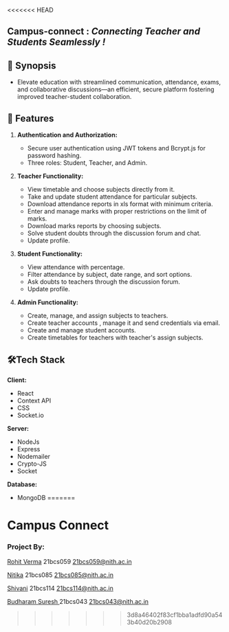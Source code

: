 <<<<<<< HEAD
## Campus-connect : _Connecting Teacher and Students Seamlessly !_

## 📑 Synopsis

- Elevate education with streamlined communication, attendance, exams, and collaborative discussions—an efficient, secure platform fostering improved teacher-student collaboration.

## 📜 Features

1. **Authentication and Authorization:**

   - Secure user authentication using JWT tokens and Bcrypt.js for password hashing.
   - Three roles: Student, Teacher, and Admin.

2. **Teacher Functionality:**

   - View timetable and choose subjects directly from it.
   - Take and update student attendance for particular subjects.
   - Download attendance reports in xls format with minimum criteria.
   - Enter and manage marks with proper restrictions on the limit of marks.
   - Download marks reports by choosing subjects.
   - Solve student doubts through the discussion forum and chat.
   - Update profile.

3. **Student Functionality:**

   - View attendance with percentage.
   - Filter attendance by subject, date range, and sort options.
   - Ask doubts to teachers through the discussion forum.
   - Update profile.

4. **Admin Functionality:**
   - Create, manage, and assign subjects to teachers.
   - Create teacher accounts , manage it and send credentials via email.
   - Create and manage student accounts.
   - Create timetables for teachers with teacher's assign subjects.

## 🛠️Tech Stack

**Client:**

- React
- Context API
- CSS
- Socket.io

**Server:**

- NodeJs
- Express
- Nodemailer
- Crypto-JS
- Socket

**Database:**

- MongoDB
=======
# Campus Connect

### Project By:
<a href="https://github.com/rajputrv">Rohit Verma</a> <label>21bcs059</label> <email>21bcs059@nith.ac.in </email>

<a href="https://github.com/Nitika085">Nitika</a> <label>21bcs085</label> <email>21bcs085@nith.ac.in </email>

<a href="https://github.com/shivani123-web"> Shivani</a> <label>21bcs114</label> <email>21bcs114@nith.ac.in </email>

 <a href="https://github.com/Sureshseervi90">Budharam Suresh </a> <label>21bcs043</label> <email>21bcs043@nith.ac.in </email>
>>>>>>> 3d8a46402f83cf1bba1adfd90a543b40d20b2908
